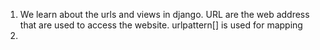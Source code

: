 1. We learn about the urls and views in django. URL are the web address that are used to access the website. urlpattern[] is used for mapping
2. 
